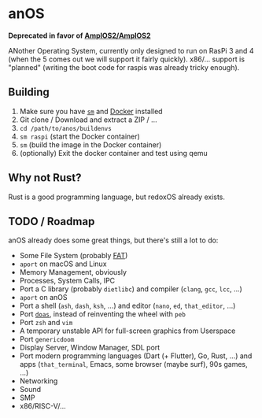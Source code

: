# anOS
**Deprecated in favor of [AmplOS2/AmplOS2](https://github.com/AmplOS2/AmplOS2)**

ANother Operating System, currently only designed to run on RasPi 3 and 4
(when the 5 comes out we will support it fairly quickly). x86/… support is
"planned" (writing the boot code for raspis was already tricky enough).

## Building
1. Make sure you have [`sm`](https://github.com/chrissxYT/tools) and
[Docker](https://www.docker.com) installed
2. Git clone / Download and extract a ZIP / ...
3. `cd /path/to/anos/buildenvs`
4. `sm raspi` (start the Docker container)
5. `sm` (build the image in the Docker container)
6. (optionally) Exit the docker container and test using qemu

## Why not Rust?
Rust is a good programming language, but redoxOS already exists.

## TODO / Roadmap
anOS already does some great things, but there's still a lot to do:

* Some File System (probably [FAT](https://github.com/Ampless/afat))
* `aport` on macOS and Linux
* Memory Management, obviously
* Processes, System Calls, IPC
* Port a C library (probably `dietlibc`) and
compiler (`clang`, `gcc`, `lcc`, ...)
* `aport` on anOS
* Port a shell (`ash`, `dash`, `ksh`, ...) and
editor (`nano`, `ed`, `that_editor`, ...)
* Port [`doas`](https://github.com/Ampless/doas), instead of reinventing the
wheel with `peb`
* Port `zsh` and `vim`
* A temporary unstable API for full-screen graphics from Userspace
* Port `genericdoom`
* Display Server, Window Manager, SDL port
* Port modern programming languages (Dart (+ Flutter), Go, Rust, ...) and
apps (`that_terminal`, Emacs, some browser (maybe surf), 90s games, ...)
* Networking
* Sound
* SMP
* x86/RISC-V/...
